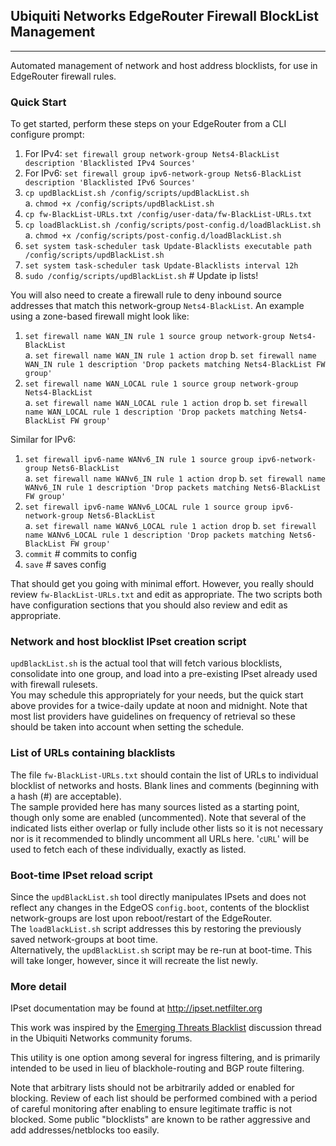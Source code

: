 ## Ubiquiti Networks EdgeRouter Firewall BlockList Management
-------------------------------------------------------------
Automated management of network and host address blocklists, for use
in EdgeRouter firewall rules.


### Quick Start
To get started, perform these steps on your EdgeRouter from a CLI configure prompt:  
1. For IPv4:  `set firewall group network-group Nets4-BlackList description 'Blacklisted IPv4 Sources'`  
2. For IPv6:  `set firewall group ipv6-network-group Nets6-BlackList description 'Blacklisted IPv6 Sources'`  
3. `cp updBlackList.sh /config/scripts/updBlackList.sh`  
  a. `chmod +x /config/scripts/updBlackList.sh`
4. `cp fw-BlackList-URLs.txt /config/user-data/fw-BlackList-URLs.txt`  
5. `cp loadBlackList.sh /config/scripts/post-config.d/loadBlackList.sh`  
  a. `chmod +x /config/scripts/post-config.d/loadBlackList.sh`
6. `set system task-scheduler task Update-Blacklists executable path /config/scripts/updBlackList.sh`  
7. `set system task-scheduler task Update-Blacklists interval 12h`  
8. `sudo /config/scripts/updBlackList.sh`  # Update ip lists!

You will also need to create a firewall rule to deny inbound source addresses
that match this network-group `Nets4-BlackList`.  An example using
a zone-based firewall might look like:  
1. `set firewall name WAN_IN rule 1 source group network-group Nets4-BlackList`  
  a. `set firewall name WAN_IN rule 1 action drop`
  b. `set firewall name WAN_IN rule 1 description 'Drop packets matching Nets4-BlackList FW group'`
2. `set firewall name WAN_LOCAL rule 1 source group network-group Nets4-BlackList`   
  a. `set firewall name WAN_LOCAL rule 1 action drop`
  b. `set firewall name WAN_LOCAL rule 1 description 'Drop packets matching Nets4-BlackList FW group'`

Similar for IPv6:
1. `set firewall ipv6-name WANv6_IN rule 1 source group ipv6-network-group Nets6-BlackList`  
  a. `set firewall name WANv6_IN rule 1 action drop`
  b. `set firewall name WANv6_IN rule 1 description 'Drop packets matching Nets6-BlackList FW group'`
2. `set firewall ipv6-name WANv6_LOCAL rule 1 source group ipv6-network-group Nets6-BlackList`  
  a. `set firewall name WANv6_LOCAL rule 1 action drop`
  b. `set firewall name WANv6_LOCAL rule 1 description 'Drop packets matching Nets6-BlackList FW group'`
3. `commit` # commits to config
4. `save` # saves config

That should get you going with minimal effort.  However, you really should
review `fw-BlackList-URLs.txt` and edit as appropriate.  The two scripts
both have configuration sections that you should also review and edit as
appropriate.


### Network and host blocklist IPset creation script
`updBlackList.sh` is the actual tool that will fetch various blocklists,
consolidate into one group, and load into a pre-existing IPset already used
with firewall rulesets.  
You may schedule this appropriately for your needs, but the quick start above
provides for a twice-daily update at noon and midnight.  Note that most list
providers have guidelines on frequency of retrieval so these should be taken
into account when setting the schedule.


### List of URLs containing blacklists
The file `fw-BlackList-URLs.txt` should contain the list of URLs to
individual blocklist of networks and hosts.  Blank lines and comments
(beginning with a hash (#) are acceptable).  
The sample provided here has many sources listed as a starting point,
though only some are enabled (uncommented).  Note that several of the indicated
lists either overlap or fully include other lists so it is not necessary nor is
it recommended to blindly uncomment all URLs here.
'`cURL`' will be used to fetch each of these individually, exactly as listed.


### Boot-time IPset reload script
Since the `updBlackList.sh` tool directly manipulates IPsets and does
not reflect any changes in the EdgeOS `config.boot`, contents of the
blocklist network-groups are lost upon reboot/restart of the EdgeRouter.  
The `loadBlackList.sh` script addresses this by restoring the previously
saved network-groups at boot time.  
Alternatively, the `updBlackList.sh` script may be re-run at boot-time.
This will take longer, however, since it will recreate the list newly.


### More detail
IPset documentation may be found at http://ipset.netfilter.org

This work was inspired by the
[Emerging Threats Blacklist](https://community.ubnt.com/t5/EdgeMAX/Emerging-Threats-Blacklist/td-p/645375)
discussion thread in the Ubiquiti Networks community forums.

This utility is one option among several for ingress filtering, and is primarily
intended to be used in lieu of blackhole-routing and BGP route filtering.

Note that arbitrary lists should not be arbitrarily added or enabled for blocking.
Review of each list should be performed combined with a period of careful monitoring after
enabling to ensure legitimate traffic is not blocked.  Some public "blocklists"
are known to be rather aggressive and add addresses/netblocks too easily.
